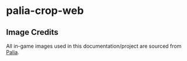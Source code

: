 # palia-crop-web

## Image Credits
All in-game images used in this documentation/project are sourced from [Palia](https://palia.com/). 